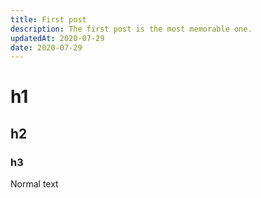 ```yaml
---
title: First post
description: The first post is the most memorable one.
updatedAt: 2020-07-29
date: 2020-07-29
---
```


# h1
## h2
### h3

Normal text